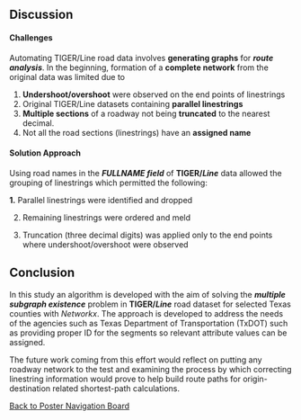 ## Discussion

#### Challenges
Automating TIGER/Line road data involves **generating graphs** for **_route analysis_**. In the beginning, formation of a **complete network** from the original data was limited due to 
1. **Undershoot/overshoot** were observed on the end points of linestrings
2. Original TIGER/Line datasets containing **parallel linestrings**
3. **Multiple sections** of a roadway not being **truncated** to the nearest decimal.
4. Not all the road sections (linestrings) have an **assigned name**

#### Solution Approach

Using road names in the **_FULLNAME field_** of **TIGER/_Line_** data allowed the grouping of linestrings which permitted the following:

__1.__ Parallel linestrings were identified and dropped

2. Remaining linestrings were ordered and meld

3. Truncation (three decimal digits) was applied only to the end points where undershoot/overshoot were observed


## Conclusion
In this study an algorithm is developed with the aim of solving the **_multiple subgraph existence_** problem in **TIGER/_Line_** road dataset for selected Texas counties with *Networkx*. The approach is developed to address the needs of the agencies such as Texas Department of Transportation (TxDOT) such as providing proper ID for the segments so relevant attribute values can be assigned.

The future work coming from this effort would reflect on putting any roadway network to the test and examining the process by which correcting linestring information would prove to help build route paths for origin-destination related shortest-path calculations.



[Back to Poster Navigation Board](./README.md#Outline)


